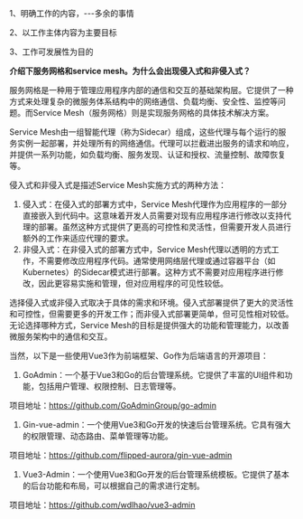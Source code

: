 1、明确工作的内容，---多余的事情

2、以工作主体内容为主要目标

3、工作可发展性为目的



**介绍下服务网格和service mesh。为什么会出现侵入式和非侵入式？**

服务网格是一种用于管理应用程序内部的通信和交互的基础架构层。它提供了一种方式来处理复杂的微服务体系结构中的网络通信、负载均衡、安全性、监控等问题。而Service Mesh（服务网格）则是实现服务网格的具体技术解决方案。

Service Mesh由一组智能代理（称为Sidecar）组成，这些代理与每个运行的服务实例一起部署，并处理所有的网络通信。代理可以拦截进出服务的请求和响应，并提供一系列功能，如负载均衡、服务发现、认证和授权、流量控制、故障恢复等。

侵入式和非侵入式是描述Service Mesh实施方式的两种方法：

1. 侵入式：在侵入式的部署方式中，Service Mesh代理作为应用程序的一部分直接嵌入到代码中。这意味着开发人员需要对现有应用程序进行修改以支持代理的部署。虽然这种方式提供了更高的可控性和灵活性，但需要开发人员进行额外的工作来适应代理的要求。
2. 非侵入式：在非侵入式的部署方式中，Service Mesh代理以透明的方式工作，不需要修改应用程序代码。通常使用网络层代理或通过容器平台（如Kubernetes）的Sidecar模式进行部署。这种方式不需要对应用程序进行修改，因此更容易实施和管理，但对应用程序的可见性较低。

选择侵入式或非侵入式取决于具体的需求和环境。侵入式部署提供了更大的灵活性和可控性，但需要更多的开发工作；而非侵入式部署更简单，但可见性相对较低。无论选择哪种方式，Service Mesh的目标是提供强大的功能和管理能力，以改善微服务架构中的通信和交互。









当然，以下是一些使用Vue3作为前端框架、Go作为后端语言的开源项目：

1. GoAdmin：一个基于Vue3和Go的后台管理系统。它提供了丰富的UI组件和功能，包括用户管理、权限控制、日志管理等。

项目地址：https://github.com/GoAdminGroup/go-admin

1. Gin-vue-admin：一个使用Vue3和Go开发的快速后台管理系统。它具有强大的权限管理、动态路由、菜单管理等功能。

项目地址：https://github.com/flipped-aurora/gin-vue-admin

1. Vue3-Admin：一个使用Vue3和Go开发的后台管理系统模板。它提供了基本的后台功能和布局，可以根据自己的需求进行定制。

项目地址：https://github.com/wdlhao/vue3-admin

